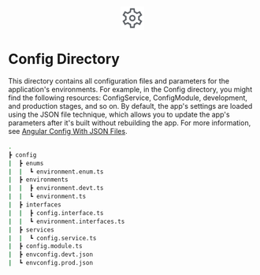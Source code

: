 <p align="center">
  <img src="../docs/images/config_directory.svg" alt="config-directory" width="48px" height="48px"/>
  <br>
</p>

# Config Directory

This directory contains all configuration files and parameters for the application's environments. For example, in the Config directory, you might find the following resources: ConfigService, ConfigModule, development, and production stages, and so on. By default, the app's settings are loaded using the JSON file technique, which allows you to update the app's parameters after it's built without rebuilding the app. For more information, see [Angular Config With JSON Files](https://www.youtube.com/watch?v=GUJ9FGHIKnA "Angular Config With JSON Files").

```bash
.
┣ config
|  ┣ enums
|  |  ┗ environment.enum.ts
|  ┣ environments
|  |  ┣ environment.devt.ts
|  |  ┗ environment.ts
|  ┣ interfaces
|  |  ┣ config.interface.ts
|  |  ┗ environment.interfaces.ts
|  ┣ services
|  |  ┗ config.service.ts
|  ┣ config.module.ts
|  ┣ envconfig.devt.json
|  ┗ envconfig.prod.json
```
